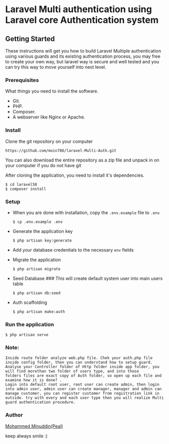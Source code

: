 # Laravel Multi authentication using Laravel core Authentication system

## Getting Started
These instructions will get you how to build Laravel Multiple authentication using various guards and its existing authentication process, you may free to create your own way, but laravel way is secure and well tested and you can try this way to move yourself into next level.

### Prerequisites
What things you need to install the software.

* Git.
* PHP.
* Composer.
* A webserver like Nginx or Apache.

### Install
Clone the git repository on your computer

```https://github.com/moin786/laravel-Multi-Auth.git```


You can also download the entire repository as a zip file and unpack in on your computer if you do not have git

After cloning the application, you need to install it's dependencies. 

```
$ cd laravel58
$ composer install
```


### Setup
- When you are done with installation, copy the `.env.example` file to `.env`

  ```$ cp .env.example .env```


- Generate the application key

  ```$ php artisan key:generate```


- Add your database credentials to the necessary `env` fields

- Migrate the application

  ```$ php artisan migrate```


- Seed Database ### This will create default system user into main users table

  ```$ php artisan db:seed```

- Auth scaffolding

  ```$ php artisan make:auth```

### Run the application

  ```$ php artisan serve```

### Note: 
```
Inside route folder analyze web.php file. Chek your auth.php file inside config folder, then you can understand how to setup guard.
Analyse your Controller folder of Http folder inside app folder, you will find morethan two folder of users type, and into those         folders files are exact copy of Auth folder, so open up each file and examine how it is done? . 
Login into default root user, root user can create admin, then login into admin user, admin user can create manager, manager and admin can manage customer, you can register customer from registration link in outside. try with every and each user type then you will realize Multi guard authentication procedure. 
```

### Author

[Mohammed Minuddin(Peal)](https://moinshareidea.wordpress.com)

keep always smile :)

